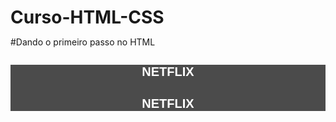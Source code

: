 # Curso-HTML-CSS
#Dando o primeiro passo no HTML

<DOCTYPE HTML>
<HTML lang="en">
<head>
 <meta charset="UTF-8">
 <meta name="viewport"
 content="width=device-width,
 initial-scale=1.0">
 <title>Document</title>
 <style>
  *{
   margin:0;
   padding:0;
  }
  body{
   background-image:url();
   background-size: cover;
   background-position:
   top center;
  }
  #heading{
   background: rgba(0 ,0 ,0 ,0.7);
  }

  #heading div{
   width:90%;
   display: flex;
   justify-content:
   space-between;
   margin:0 auto;
  }
  #heading .h1 {
   padding-top: 15px 0;
   font-size: 20px;
   text-transform:
   uppercase;
   color: #fff;
  }
  #heading a {
   color: #fff;
   text-decoration: none;
   font-family: sans-serif;
  }
</style>
</head>
<body>
 <header id="heading">
  <div>
   <h1 class="h1">
    <a href="#">Netflix</a>
   </h1>

   <h2 class="h1">
    <a href="#">Netflix</a>
   </h2>
  </div>
 </header>
</body>
</HTML>

